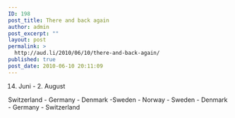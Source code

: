 ```yaml
---
ID: 198
post_title: There and back again
author: admin
post_excerpt: ""
layout: post
permalink: >
  http://aud.li/2010/06/10/there-and-back-again/
published: true
post_date: 2010-06-10 20:11:09
---
```

14. Juni - 2. August

Switzerland - Germany - Denmark -Sweden - Norway - Sweden - Denmark - Germany - Switzerland